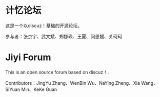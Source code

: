# 计忆论坛

这是一个以discuz！基础的开源论坛。

参与者：张京宇、武文斌、郑娜瑛、王夏、闵思媛、关珂珂

# Jiyi Forum

This is an open source forum based on discuz！.

Contributors：JingYu Zhang、WenBin Wu、NaYing Zheng、Xia Wang、SiYuan Min、KeKe Guan
